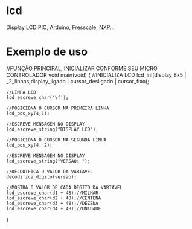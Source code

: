 # lcd
Display LCD PIC, Arduino, Fresscale, NXP...

# Exemplo de uso

//FUNÇÃO PRINCIPAL, INICIALIZAR CONFORME SEU MICRO CONTROLADOR
void main(void) {
    //INICIALIZA LCD
    lcd_ini(display_8x5 | _2_linhas,display_ligado | cursor_desligado | cursor_fixo); 

    //LIMPA LCD
	lcd_escreve_char('\f'); 

    //POSICIONA O CURSOR NA PRIMEIRA LINHA
	lcd_pos_xy(4,1);

    //ESCREVE MENSAGEM NO DISPLAY
	lcd_escreve_string("DISPLAY LCD");	

    //POSICIONA O CURSOR NA SEGUNDA LINHA
	lcd_pos_xy(4, 2);

    //ESCREVE MENSAGEM NO DISPLAY
	lcd_escreve_string("VERSAO: ");

    //DECODIFICA O VALOR DA VARIAVEL
	decodifica_digito(versao);

    //MOSTRA O VALOR DE CADA DIGITO DA VARIAVEL
    lcd_escreve_char(d1 + 48);//MILHAR
    lcd_escreve_char(d2 + 48);//CENTENA 
	lcd_escreve_char(d3 + 48);//DEZENA 
	lcd_escreve_char(d4 + 48);//UNIDADE

}

